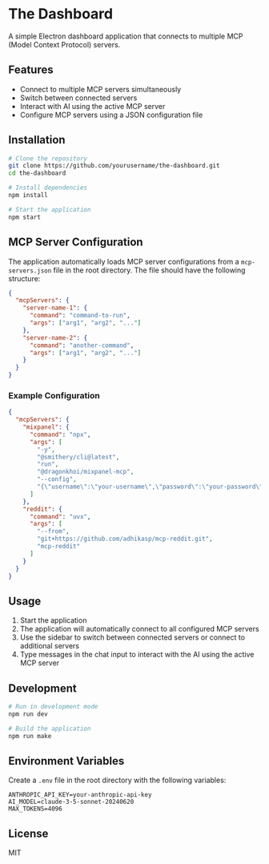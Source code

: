 # The Dashboard

A simple Electron dashboard application that connects to multiple MCP (Model Context Protocol) servers.

## Features

- Connect to multiple MCP servers simultaneously
- Switch between connected servers
- Interact with AI using the active MCP server
- Configure MCP servers using a JSON configuration file

## Installation

```bash
# Clone the repository
git clone https://github.com/yourusername/the-dashboard.git
cd the-dashboard

# Install dependencies
npm install

# Start the application
npm start
```

## MCP Server Configuration

The application automatically loads MCP server configurations from a `mcp-servers.json` file in the root directory. The file should have the following structure:

```json
{
  "mcpServers": {
    "server-name-1": {
      "command": "command-to-run",
      "args": ["arg1", "arg2", "..."]
    },
    "server-name-2": {
      "command": "another-command",
      "args": ["arg1", "arg2", "..."]
    }
  }
}
```

### Example Configuration

```json
{
  "mcpServers": {
    "mixpanel": {
      "command": "npx",
      "args": [
        "-y",
        "@smithery/cli@latest",
        "run",
        "@dragonkhoi/mixpanel-mcp",
        "--config",
        "{\"username\":\"your-username\",\"password\":\"your-password\",\"projectId\":\"your-project-id\"}"
      ]
    },
    "reddit": {
      "command": "uvx",
      "args": [
        "--from",
        "git+https://github.com/adhikasp/mcp-reddit.git",
        "mcp-reddit"
      ]
    }
  }
}
```

## Usage

1. Start the application
2. The application will automatically connect to all configured MCP servers
3. Use the sidebar to switch between connected servers or connect to additional servers
4. Type messages in the chat input to interact with the AI using the active MCP server

## Development

```bash
# Run in development mode
npm run dev

# Build the application
npm run make
```

## Environment Variables

Create a `.env` file in the root directory with the following variables:

```
ANTHROPIC_API_KEY=your-anthropic-api-key
AI_MODEL=claude-3-5-sonnet-20240620
MAX_TOKENS=4096
```

## License

MIT
